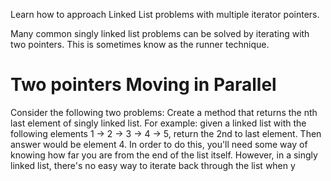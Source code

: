 Learn how to approach Linked List problems with multiple iterator pointers.

Many common singly linked list problems can be solved by iterating with two pointers. This is sometimes know as the runner technique.

# Two pointers Moving in Parallel

Consider the following two problems:
Create a method that returns the nth last element of singly linked list.
For example: given a linked list with the following elements 1 -> 2 -> 3 -> 4 -> 5, return the 2nd to last element. Then answer would be element 4.
In order to do this, you'll need some way of knowing how far you are from the end of the list itself. However, in a singly linked list, there's no easy way to iterate back through the list when y